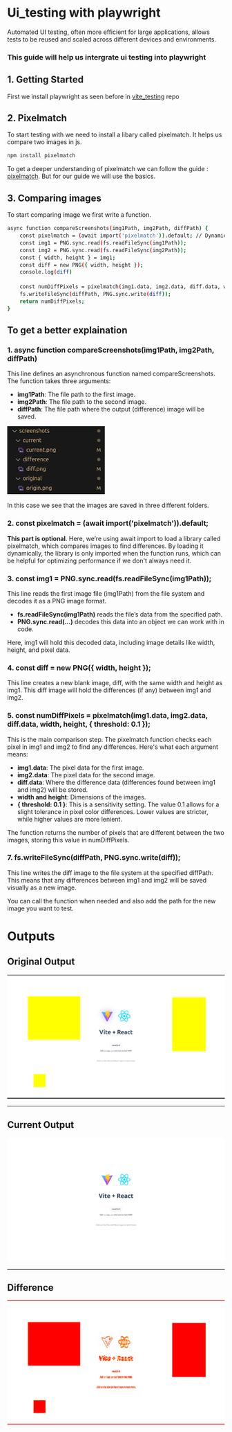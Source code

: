 # Ui_testing with playwright

Automated UI testing, often more efficient for large applications, allows tests to be reused and scaled across different devices and environments. 

### This guide will help us intergrate ui testing into playwright

## 1. Getting Started

First we install playwright as seen before in [vite_testing](https://github.com/nevergonnagiveyouup69/vite_testing) repo

## 2. Pixelmatch

To start testing with we need to install a libary called pixelmatch. It helps us compare two images in js.

```bash
npm install pixelmatch
``` 

To get a deeper understanding of pixelmatch we can follow the guide : [pixelmatch](https://github.com/mapbox/pixelmatch). But for our guide we will use the basics.

## 3. Comparing images

To start comparing image we first write a function. 

```bash 
async function compareScreenshots(img1Path, img2Path, diffPath) {
    const pixelmatch = (await import('pixelmatch')).default; // Dynamically import pixelmatch
    const img1 = PNG.sync.read(fs.readFileSync(img1Path));
    const img2 = PNG.sync.read(fs.readFileSync(img2Path));
    const { width, height } = img1;
    const diff = new PNG({ width, height });
    console.log(diff)

    const numDiffPixels = pixelmatch(img1.data, img2.data, diff.data, width, height, { threshold: 0.1 });
    fs.writeFileSync(diffPath, PNG.sync.write(diff));
    return numDiffPixels;
}
```
## To get a better explaination 
### 1. async function compareScreenshots(img1Path, img2Path, diffPath) 
This line defines an asynchronous function named compareScreenshots. The function takes three arguments:

- **img1Path**: The file path to the first image.
- **img2Path**: The file path to the second image.
- **diffPath**: The file path where the output (difference) image will be saved.


![alt text](<github_assets/Screenshot from 2024-11-11 11-11-48.png>)


In this case we see that the images are saved in three different folders.

### 2. const pixelmatch = (await import('pixelmatch')).default;
**This part is optional**.
Here, we’re using await import to load a library called pixelmatch, which compares images to find differences. By loading it dynamically, the library is only imported when the function runs, which can be helpful for optimizing performance if we don't always need it.

### 3. const img1 = PNG.sync.read(fs.readFileSync(img1Path));
This line reads the first image file (img1Path) from the file system and decodes it as a PNG image format.

- **fs.readFileSync(img1Path)** reads the file’s data from the specified path.
- **PNG.sync.read(...)**  decodes this data into an object we can work with in code.
 
Here, img1 will hold this decoded data, including image details like width, height, and pixel data.

### 4. const diff = new PNG({ width, height });
This line creates a new blank image, diff, with the same width and height as img1. This diff image will hold the differences (if any) between img1 and img2.

### 5. const numDiffPixels = pixelmatch(img1.data, img2.data, diff.data, width, height, { threshold: 0.1 });
This is the main comparison step. The pixelmatch function checks each pixel in img1 and img2 to find any differences. Here's what each argument means:

- **img1.data**: The pixel data for the first image.
- **img2.data**: The pixel data for the second image.
- **diff.data**: Where the difference data (differences found between img1 and img2) will be stored.
- **width and height**: Dimensions of the images.
- **{ threshold: 0.1 }**: This is a sensitivity setting. The value 0.1 allows for a slight tolerance in pixel color differences. Lower values are stricter, while higher values are more lenient.

The function returns the number of pixels that are different between the two images, storing this value in numDiffPixels.

### 7. fs.writeFileSync(diffPath, PNG.sync.write(diff));
This line writes the diff image to the file system at the specified diffPath. This means that any differences between img1 and img2 will be saved visually as a new image.

You can call the function when needed and also add the path for the new image you want to test.

# Outputs

## Original Output
![Original Output](<github_assets/origin.png>)

---

## Current Output
![Current Output](<github_assets/current.png>)

---

## Difference
![Difference](<github_assets/diff.png>)

